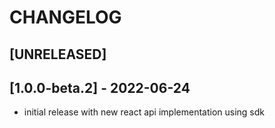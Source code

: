 # CHANGELOG

## [UNRELEASED]

## [1.0.0-beta.2] - 2022-06-24

- initial release with new react api implementation using sdk
